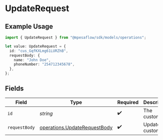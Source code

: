 # UpdateRequest

## Example Usage

```typescript
import { UpdateRequest } from "@mpesaflow/sdk/models/operations";

let value: UpdateRequest = {
  id: "cus_GqfKXLmg61LURZhB",
  requestBody: {
    name: "John Doe",
    phoneNumber: "254712345678",
  },
};
```

## Fields

| Field                                                                        | Type                                                                         | Required                                                                     | Description                                                                  | Example                                                                      |
| ---------------------------------------------------------------------------- | ---------------------------------------------------------------------------- | ---------------------------------------------------------------------------- | ---------------------------------------------------------------------------- | ---------------------------------------------------------------------------- |
| `id`                                                                         | *string*                                                                     | :heavy_check_mark:                                                           | The customer id                                                              | cus_GqfKXLmg61LURZhB                                                         |
| `requestBody`                                                                | [operations.UpdateRequestBody](../../models/operations/updaterequestbody.md) | :heavy_check_mark:                                                           | Update a customer                                                            |                                                                              |